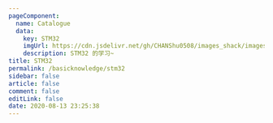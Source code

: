 ```yaml
---
pageComponent: 
  name: Catalogue
  data: 
    key: STM32
    imgUrl: https://cdn.jsdelivr.net/gh/CHANShu0508/images_shack/images/20200813232910.jpg
    description: STM32 的学习~
title: STM32
permalink: /basicknowledge/stm32
sidebar: false
article: false
comment: false
editLink: false
date: 2020-08-13 23:25:38
---
```

